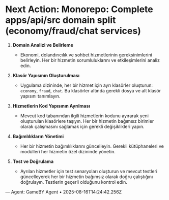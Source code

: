 # Next Action: Monorepo: Complete apps/api/src domain split (economy/fraud/chat services)

1. **Domain Analizi ve Belirleme**
   - Ekonomi, dolandırıcılık ve sohbet hizmetlerinin gereksinimlerini belirleyin. Her bir hizmetin sorumluluklarını ve etkileşimlerini analiz edin.

2. **Klasör Yapısının Oluşturulması**
   - Uygulama dizininde, her bir hizmet için ayrı klasörler oluşturun: `economy`, `fraud`, `chat`. Bu klasörler altında gerekli dosya ve alt klasör yapısını tanımlayın.

3. **Hizmetlerin Kod Yapısının Ayrılması**
   - Mevcut kod tabanından ilgili hizmetlerin kodunu ayırarak yeni oluşturulan klasörlere taşıyın. Her bir hizmetin bağımsız birimler olarak çalışmasını sağlamak için gerekli değişiklikleri yapın.

4. **Bağımlılıkların Yönetimi**
   - Her bir hizmetin bağımlılıklarını güncelleyin. Gerekli kütüphaneleri ve modülleri her hizmetin özel dizininde yönetin.

5. **Test ve Doğrulama**
   - Ayrılan hizmetler için test senaryoları oluşturun ve mevcut testleri güncelleyerek her bir hizmetin bağımsız olarak doğru çalıştığını doğrulayın. Testlerin geçerli olduğunu kontrol edin.

— Agent: GameBY Agent • 2025-08-16T14:24:42.256Z

